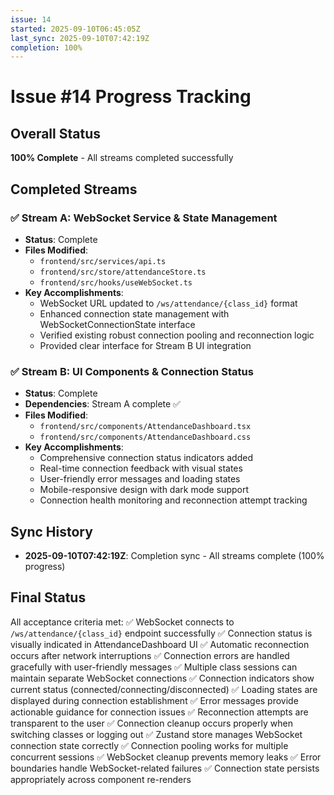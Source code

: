 ```yaml
---
issue: 14
started: 2025-09-10T06:45:05Z
last_sync: 2025-09-10T07:42:19Z
completion: 100%
---
```


# Issue #14 Progress Tracking

## Overall Status
**100% Complete** - All streams completed successfully

## Completed Streams
### ✅ Stream A: WebSocket Service & State Management
- **Status**: Complete
- **Files Modified**: 
  - `frontend/src/services/api.ts`
  - `frontend/src/store/attendanceStore.ts`
  - `frontend/src/hooks/useWebSocket.ts`
- **Key Accomplishments**:
  - WebSocket URL updated to `/ws/attendance/{class_id}` format
  - Enhanced connection state management with WebSocketConnectionState interface
  - Verified existing robust connection pooling and reconnection logic
  - Provided clear interface for Stream B UI integration

### ✅ Stream B: UI Components & Connection Status  
- **Status**: Complete
- **Dependencies**: Stream A complete ✅
- **Files Modified**: 
  - `frontend/src/components/AttendanceDashboard.tsx`
  - `frontend/src/components/AttendanceDashboard.css`
- **Key Accomplishments**:
  - Comprehensive connection status indicators added
  - Real-time connection feedback with visual states
  - User-friendly error messages and loading states
  - Mobile-responsive design with dark mode support
  - Connection health monitoring and reconnection attempt tracking

## Sync History
- **2025-09-10T07:42:19Z**: Completion sync - All streams complete (100% progress)

## Final Status
All acceptance criteria met:
✅ WebSocket connects to `/ws/attendance/{class_id}` endpoint successfully
✅ Connection status is visually indicated in AttendanceDashboard UI
✅ Automatic reconnection occurs after network interruptions
✅ Connection errors are handled gracefully with user-friendly messages
✅ Multiple class sessions can maintain separate WebSocket connections
✅ Connection indicators show current status (connected/connecting/disconnected)
✅ Loading states are displayed during connection establishment
✅ Error messages provide actionable guidance for connection issues
✅ Reconnection attempts are transparent to the user
✅ Connection cleanup occurs properly when switching classes or logging out
✅ Zustand store manages WebSocket connection state correctly
✅ Connection pooling works for multiple concurrent sessions
✅ WebSocket cleanup prevents memory leaks
✅ Error boundaries handle WebSocket-related failures
✅ Connection state persists appropriately across component re-renders